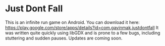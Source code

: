 # Just Dont Fall
This is an infinite run game on Android. You can download it here: https://play.google.com/store/apps/details?id=com.gavinmak.justdontfall
It was written quite quickly using libGDX and is prone to a few bugs, including stuttering and sudden pauses.
Updates are coming soon.
